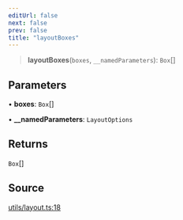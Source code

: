 ```yaml
---
editUrl: false
next: false
prev: false
title: "layoutBoxes"
---
```


> **layoutBoxes**(`boxes`, `__namedParameters`): `Box`[]

## Parameters

• **boxes**: `Box`[]

• **\_\_namedParameters**: `LayoutOptions`

## Returns

`Box`[]

## Source

[utils/layout.ts:18](https://github.com/nodenogg-in/alpha-p2p/blob/43ae393b39608a021b44acaf5959924eff4aeb19/packages/infinitykit/src/utils/layout.ts#L18)
